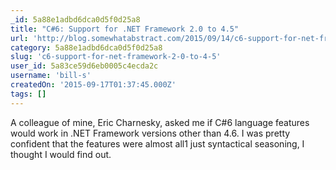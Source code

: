 ```yaml
---
_id: 5a88e1adbd6dca0d5f0d25a8
title: "C#6: Support for .NET Framework 2.0 to 4.5"
url: 'http://blog.somewhatabstract.com/2015/09/14/c6-support-for-net-framework-2-0-to-4-5/'
category: 5a88e1adbd6dca0d5f0d25a8
slug: 'c6-support-for-net-framework-2-0-to-4-5'
user_id: 5a83ce59d6eb0005c4ecda2c
username: 'bill-s'
createdOn: '2015-09-17T01:37:45.000Z'
tags: []
---
```


A colleague of mine, Eric Charnesky, asked me if C#6 language features would work in .NET Framework versions other than 4.6. I was pretty confident that the features were almost all1 just syntactical seasoning, I thought I would find out.
